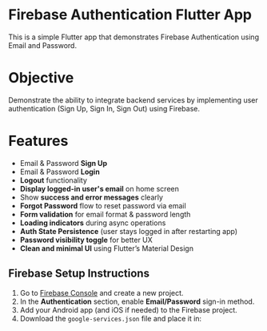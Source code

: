 # Firebase Authentication Flutter App

This is a simple Flutter app that demonstrates Firebase Authentication using Email and Password. 


# Objective

Demonstrate the ability to integrate backend services by implementing user authentication (Sign Up, Sign In, Sign Out) using Firebase.


# Features

- Email & Password **Sign Up**
-  Email & Password **Login**
-  **Logout** functionality
-  **Display logged-in user's email** on home screen
-  Show **success and error messages** clearly
-  **Forgot Password** flow to reset password via email
-  **Form validation** for email format & password length
-  **Loading indicators** during async operations
-  **Auth State Persistence** (user stays logged in after restarting app)
-  **Password visibility toggle** for better UX
-  **Clean and minimal UI** using Flutter’s Material Design


## Firebase Setup Instructions

1. Go to [Firebase Console](https://console.firebase.google.com) and create a new project.
2. In the **Authentication** section, enable **Email/Password** sign-in method.
3. Add your Android app (and iOS if needed) to the Firebase project.
4. Download the `google-services.json` file and place it in:
